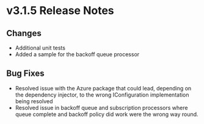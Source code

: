 # v3.1.5 Release Notes

## Changes

* Additional unit tests
* Added a sample for the backoff queue processor

## Bug Fixes

* Resolved issue with the Azure package that could lead, depending on the dependency injector, to the wrong IConfiguration implementation being resolved
* Resolved issue in backoff queue and subscription processors where queue complete and backoff policy did work were the wrong way round. 